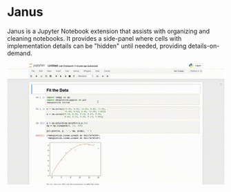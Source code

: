 # Janus
Janus is a Jupyter Notebook extension that assists with organizing and cleaning
notebooks. It provides a side-panel where cells with implementation details can
be "hidden" until needed, providing details-on-demand.

![Janus](/img/janus.gif)

